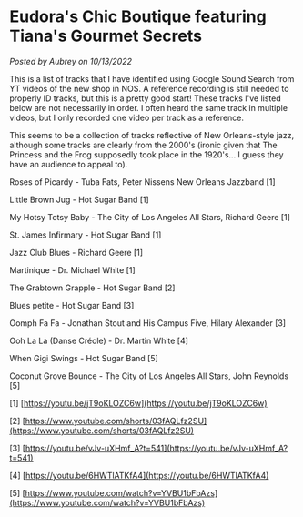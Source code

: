 # Eudora's Chic Boutique featuring Tiana's Gourmet Secrets

*Posted by Aubrey on 10/13/2022*

This is a list of tracks that I have identified using Google Sound Search from YT videos of the new shop in NOS. A reference recording is still needed to properly ID tracks, but this is a pretty good start! These tracks I've listed below are not necessarily in order. I often heard the same track in multiple videos, but I only recorded one video per track as a reference.

This seems to be a collection of tracks reflective of New Orleans-style jazz, although some tracks are clearly from the 2000's (ironic given that The Princess and the Frog supposedly took place in the 1920's... I guess they have an audience to appeal to).

Roses of Picardy - Tuba Fats, Peter Nissens New Orleans Jazzband [1]

Little Brown Jug - Hot Sugar Band [1]

My Hotsy Totsy Baby - The City of Los Angeles All Stars, Richard Geere [1]

St. James Infirmary - Hot Sugar Band [1]

Jazz Club Blues - Richard Geere [1]

Martinique - Dr. Michael White [1]

The Grabtown Grapple - Hot Sugar Band [2]

Blues petite - Hot Sugar Band [3]

Oomph Fa Fa - Jonathan Stout and His Campus Five, Hilary Alexander [3]

Ooh La La (Danse Créole) - Dr. Martin White [4]

When Gigi Swings - Hot Sugar Band [5]

Coconut Grove Bounce - The City of Los Angeles All Stars, John Reynolds [5]

[1] [https://youtu.be/jT9oKLOZC6w](https://youtu.be/jT9oKLOZC6w)

[2] [https://www.youtube.com/shorts/03fAQLfz2SU](https://www.youtube.com/shorts/03fAQLfz2SU)

[3] [https://youtu.be/vJv-uXHmf_A?t=541](https://youtu.be/vJv-uXHmf_A?t=541)

[4] [https://youtu.be/6HWTlATKfA4](https://youtu.be/6HWTlATKfA4)

[5] [https://www.youtube.com/watch?v=YVBU1bFbAzs](https://www.youtube.com/watch?v=YVBU1bFbAzs)